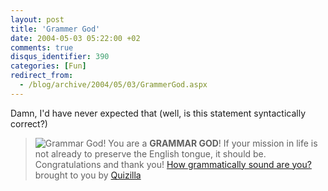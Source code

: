 ```yaml
---
layout: post
title: 'Grammer God'
date: 2004-05-03 05:22:00 +02
comments: true
disqus_identifier: 390
categories: [Fun]
redirect_from:
  - /blog/archive/2004/05/03/GrammerGod.aspx
---
```


Damn, I'd have never expected that (well, is this statement syntactically correct?)

> ![Grammar God!](http://live.quizilla.com/user_images/B/BaalObsidian/1080162080_cturesgod3.jpg)
> You are a **GRAMMAR GOD**!
> If your mission in life is not already to
> preserve the English tongue, it should be.
> Congratulations and thank you!
> [How grammatically sound are you?](http://quizilla.com/users/BaalObsidian/quizzes/How%20grammatically%20sound%20are%20you%3F/)
> brought to you by [Quizilla](http://quizilla.com/)

